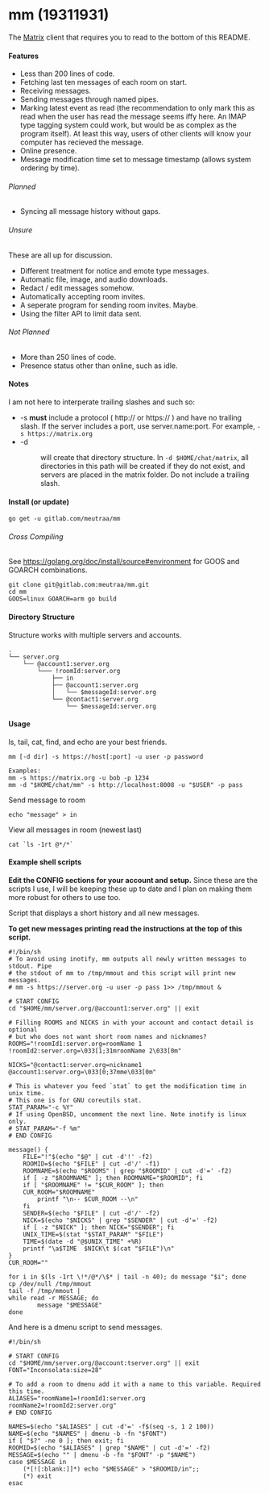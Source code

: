 # mm (19311931)
The [Matrix](https://matrix.org/) client that requires you to read to the bottom
of this README.

#### Features
* Less than 200 lines of code.
* Fetching last ten messages of each room on start.
* Receiving messages.
* Sending messages through named pipes.
* Marking latest event as read (the recommendation to only mark this
as read when the user has read the message seems iffy here. An IMAP type tagging
system could work, but would be as complex as the program itself). At least
this way, users of other clients will know your computer has recieved the
message.
* Online presence.
* Message modification time set to message timestamp (allows system ordering
by time).

###### Planned
* Syncing all message history without gaps.

###### Unsure
These are all up for discussion.

* Different treatment for notice and emote type messages.
* Automatic file, image, and audio downloads.
* Redact / edit messages somehow.
* Automatically accepting room invites.
* A seperate program for sending room invites. Maybe.
* Using the filter API to limit data sent.

###### Not Planned
* More than 250 lines of code.
* Presence status other than online, such as idle.

#### Notes
I am not here to interperate trailing slashes and such so:
* -s <host> **must** include a protocol ( http:// or https:// ) and have no trailing
  slash. If the server includes a port, use server.name:port. For example,
	`-s https://matrix.org`
* -d <dir> will create that directory structure. In `-d $HOME/chat/matrix`, all
	directories in this path will be created if they do not exist, and
	servers are placed in the matrix folder. Do not include a trailing
	slash.

#### Install (or update)
```shell
go get -u gitlab.com/meutraa/mm
```

###### Cross Compiling
See https://golang.org/doc/install/source#environment for GOOS and GOARCH combinations.
```shell
git clone git@gitlab.com:meutraa/mm.git
cd mm
GOOS=linux GOARCH=arm go build
```

#### Directory Structure
Structure works with multiple servers and accounts.
```
.
└── server.org
    └── @account1:server.org
        └─── !roomId:server.org
            ├── in
            ├── @account1:server.org
            │   └── $messageId:server.org
            └── @contact1:server.org
                └── $messageId:server.org
```

#### Usage
ls, tail, cat, find, and echo are your best friends.

```shell
mm [-d dir] -s https://host[:port] -u user -p password

Examples:
mm -s https://matrix.org -u bob -p 1234
mm -d "$HOME/chat/mm" -s http://localhost:8008 -u "$USER" -p pass
```

Send message to room
```shell
echo "message" > in
```

View all messages in room (newest last)
```shell
cat `ls -1rt @*/*`
```

#### Example shell scripts
**Edit the CONFIG sections for your account and setup.**
Since these are the scripts I use, I will be keeping these
up to date and I plan on making them more robust for others
to use too.

Script that displays a short history and all new messages.

**To get new messages printing read the instructions at the top of this script.**
```shell
#!/bin/sh
# To avoid using inotify, mm outputs all newly written messages to stdout. Pipe
# the stdout of mm to /tmp/mmout and this script will print new messages.
# mm -s https://server.org -u user -p pass 1>> /tmp/mmout &

# START CONFIG
cd "$HOME/mm/server.org/@account1:server.org" || exit

# Filling ROOMS and NICKS in with your account and contact detail is optional
# but who does not want short room names and nicknames?
ROOMS="!roomId1:server.org=roomName 1
!roomId2:server.org=\033[1;31mroomName 2\033[0m"

NICKS="@contact1:server.org=nickname1
@account1:server.org=\033[0;37mme\033[0m"

# This is whatever you feed `stat` to get the modification time in unix time.
# This one is for GNU coreutils stat.
STAT_PARAM="-c %Y"
# If using OpenBSD, uncomment the next line. Note inotify is linux only.
# STAT_PARAM="-f %m"
# END CONFIG

message() {
    FILE="!"$(echo "$@" | cut -d'!' -f2)
    ROOMID=$(echo "$FILE" | cut -d'/' -f1)
    ROOMNAME=$(echo "$ROOMS" | grep "$ROOMID" | cut -d'=' -f2)
    if [ -z "$ROOMNAME" ]; then ROOMNAME="$ROOMID"; fi
    if [ "$ROOMNAME" != "$CUR_ROOM" ]; then
    CUR_ROOM="$ROOMNAME"
        printf "\n-- $CUR_ROOM --\n"
    fi
    SENDER=$(echo "$FILE" | cut -d'/' -f2)
    NICK=$(echo "$NICKS" | grep "$SENDER" | cut -d'=' -f2)
    if [ -z "$NICK" ]; then NICK="$SENDER"; fi
    UNIX_TIME=$(stat "$STAT_PARAM" "$FILE")
    TIME=$(date -d "@$UNIX_TIME" +%R)
    printf "\a$TIME  $NICK\t $(cat "$FILE")\n"
}
CUR_ROOM=""

for i in $(ls -1rt \!*/@*/\$* | tail -n 40); do message "$i"; done
cp /dev/null /tmp/mmout
tail -f /tmp/mmout |
while read -r MESSAGE; do
        message "$MESSAGE"
done
```

And here is a dmenu script to send messages.
```shell
#!/bin/sh

# START CONFIG
cd "$HOME/mm/server.org/@account:tserver.org" || exit
FONT="Inconsolata:size=28"

# To add a room to dmenu add it with a name to this variable. Required this time.
ALIASES="roomName1=!roomId1:server.org
roomName2=!roomId2:server.org"
# END CONFIG

NAMES=$(echo "$ALIASES" | cut -d'=' -f$(seq -s, 1 2 100))
NAME=$(echo "$NAMES" | dmenu -b -fn "$FONT")
if [ "$?" -ne 0 ]; then exit; fi
ROOMID=$(echo "$ALIASES" | grep "$NAME" | cut -d'=' -f2)
MESSAGE=$(echo "" | dmenu -b -fn "$FONT" -p "$NAME")
case $MESSAGE in
    (*[![:blank:]]*) echo "$MESSAGE" > "$ROOMID/in";;
    (*) exit
esac
```
